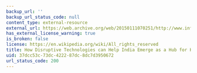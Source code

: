```yaml
---
backup_url: ''
backup_url_status_code: null
content_type: external-resource
external_url: https://web.archive.org/web/20150111070251/http://www.informationweek.in/informationweek/perspective/298196/disruptive-technologies-help-india-emerge-hub-healthcare-outsourcing
has_external_license_warning: true
is_broken: false
license: https://en.wikipedia.org/wiki/All_rights_reserved
title: How Disruptive Technologies can Help India Emerge as a Hub for Healthcare Outsourcing
uid: 37dcc53c-73dc-4222-87dc-8dc7d3950672
url_status_code: 200
---
```

